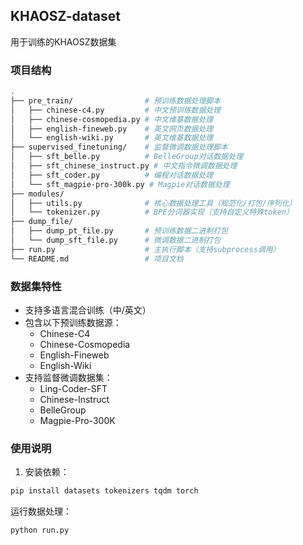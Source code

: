 ## KHAOSZ-dataset

用于训练的KHAOSZ数据集
### 项目结构

``` bash
.
├── pre_train/                # 预训练数据处理脚本
│   ├── chinese-c4.py         # 中文预训练数据处理
│   ├── chinese-cosmopedia.py # 中文维基数据处理
│   ├── english-fineweb.py    # 英文网页数据处理
│   └── english-wiki.py       # 英文维基数据处理
├── supervised_finetuning/    # 监督微调数据处理脚本
│   ├── sft_belle.py          # BelleGroup对话数据处理
│   ├── sft_chinese_instruct.py # 中文指令微调数据处理
│   ├── sft_coder.py          # 编程对话数据处理
│   └── sft_magpie-pro-300k.py # Magpie对话数据处理
├── modules/
│   ├── utils.py              # 核心数据处理工具（规范化/打包/序列化）
│   └── tokenizer.py          # BPE分词器实现（支持自定义特殊token）
├── dump_file/
│   ├── dump_pt_file.py       # 预训练数据二进制打包
│   └── dump_sft_file.py      # 微调数据二进制打包
├── run.py                    # 主执行脚本（支持subprocess调用）
└── README.md                 # 项目文档
```


### 数据集特性
- 支持多语言混合训练（中/英文）
- 包含以下预训练数据源：
  - Chinese-C4
  - Chinese-Cosmopedia
  - English-Fineweb
  - English-Wiki
- 支持监督微调数据集：
  - Ling-Coder-SFT
  - Chinese-Instruct
  - BelleGroup
  - Magpie-Pro-300K

### 使用说明
1. 安装依赖：
```bash
pip install datasets tokenizers tqdm torch
```
运行数据处理：

```bash
python run.py
```